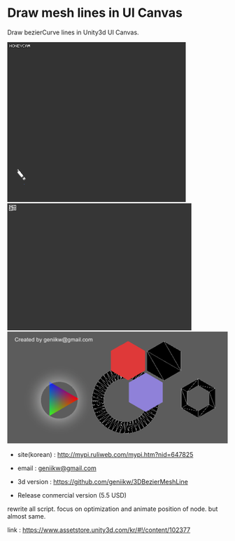 # Draw mesh lines in UI Canvas
Draw bezierCurve lines in Unity3d UI Canvas.

![example](logoExample.gif)
![example](logoLaserShader.gif)
![example](polygon.png)

- site(korean) : http://mypi.ruliweb.com/mypi.htm?nid=647825
- email : geniikw@gmail.com

- 3d version : https://github.com/geniikw/3DBezierMeshLine

- Release conmercial version (5.5 USD)

rewrite all script. focus on optimization and animate position of node.
but almost same.

link : https://www.assetstore.unity3d.com/kr/#!/content/102377

